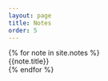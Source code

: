 ```yaml
---
layout: page
title: Notes
order: 5
---
```


<div class="notes-list">
{% for note in site.notes %}
    <div class="note">
        {{note.title}}
    </div>
{% endfor %}
</div>